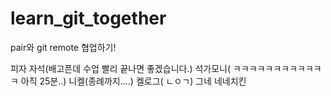 # learn_git_together
pair와 git remote 협업하기!

피자
자석(배고픈데 수업 빨리 끝나면 좋겠습니다.)
석가모니( ㅋㅋㅋㅋㅋㅋㅋㅋㅋㅋㅋㅋ 아직 25분..)
니켈(종례까지....)
켈로그( ㄴㅇㄱ)
그네
네네치킨